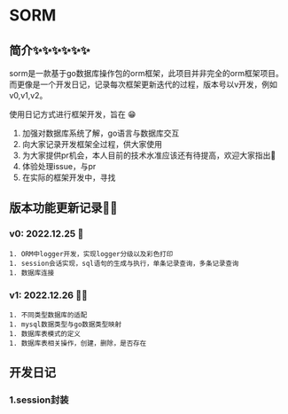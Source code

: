 # SORM

## 简介✨✨✨✨✨✨

​	   sorm是一款基于go数据库操作包的orm框架，此项目并非完全的orm框架项目。而更像是一个开发日记，记录每次框架更新迭代的过程，版本号以v开发，例如 v0,v1,v2。

使用日记方式进行框架开发，旨在 😁

1. 加强对数据库系统了解，go语言与数据库交互     
2. 向大家记录开发框架全过程，供大家使用
3. 为大家提供pr机会，本人目前的技术水准应该还有待提高，欢迎大家指出🤠
4. 体验处理issue，与pr
5. 在实际的框架开发中，寻找

## 版本功能更新记录🚧🚧

### v0: 2022.12.25 🥽

	1. ORM中logger开发，实现logger分级以及彩色打印
	1. session会话实现，sql语句的生成与执行，单条记录查询，多条记录查询
	1. 数据库连接

### v1: 2022.12.26 🐱‍🏍

	1. 不同类型数据库的适配
	1. mysql数据类型与go数据类型映射
	1. 数据库表模式的定义
	1. 数据库表相关操作，创建，删除，是否存在

## 开发日记

### 1.session封装

